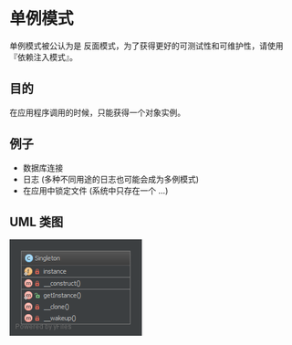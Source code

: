 # 单例模式

单例模式被公认为是 反面模式，为了获得更好的可测试性和可维护性，请使用『依赖注入模式』。

## 目的

在应用程序调用的时候，只能获得一个对象实例。

## 例子

* 数据库连接
* 日志 (多种不同用途的日志也可能会成为多例模式)
* 在应用中锁定文件 (系统中只存在一个 ...)

## UML 类图

![UML](singleton.png)